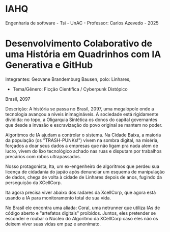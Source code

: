 # IAHQ
Engenharia de software - Tsi - UnAC - Professor: Carlos Azevedo -  2025 
# Desenvolvimento Colaborativo de uma História em Quadrinhos com IA Generativa e GitHub

Integrantes:
Geovane Brandemburg Bausen, polo: Linhares,

 - Tema/Gênero: Ficção Científica / Cyberpunk Distópico

Brasil, 2097

Descrição:
A história se passa no Brasil, 2097, uma megalópole onde a tecnologia avançou a níveis inimagináveis. A sociedade está rigidamente dividida: no topo, a Oligarquia Sintética os donos do capital governantes que desde a invasão e escravização do povo original se mantem no poder.

Algoritmos de IA ajudam a controlar o sistema. Na Cidade Baixa, a maioria da população (os "TRASH-PUNKs!") vivem na sombra digital, na miséria, forçados a doar seus dados a empresas que não ligam pra nada alem de lucro, vivem do lixo tecnológico achado nas ruas e disputam por trabalhos precários com robos ultrapassados.

Nosso protagonista, Ita, um ex-engenheiro de algoritmos que perdeu sua licença de cidadania do japão após denunciar um esquema de manipulação de dados, chega de volta à cidade de Linhares depois de anos, fugindo da perseguição da XCellCorp.

Ita agora precisa viver abaixo dos radares da XcellCorp, que agora está usando a IA para monitoramento total de sua vida.

No Brasil ele encontra uma aliada: Coral, uma netrunner que utiliza IAs de código aberto e "artefatos digitais" proibidos. Juntos, eles pretender se esconder e roubar o Núcleo do Algoritmo da XCellCorp caso eles não os deixem viver suas vidas em paz e anonimato.

